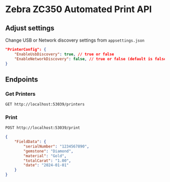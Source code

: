 # Zebra ZC350 Automated Print API

## Adjust settings

Change USB or Network discovery settings from `appsettings.json`
```json
"PrinterConfig": {
    "EnableUsbDiscovery": true, // true or false
    "EnableNetworkDiscovery": false, // true or false (default is false)
}
```

## Endpoints

### Get Printers

```bash
GET http://localhost:53039/printers
```

### Print

```bash
POST http://localhost:53039/print
```
```json
{
    "FieldData": {
        "serialNumber": "1234567890",
        "gemstone": "Diamond",
        "material": "Gold",
        "totalCarat": "1.00",
        "date": "2024-01-01"
    }
}
```

